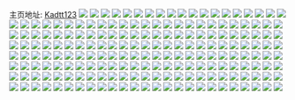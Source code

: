 主页地址: [Kadtt123](https://weibo.com/u/3069013547) 
![](https://wx4.sinaimg.cn/mw2000/b6ed6e2bly1gl54s1a6e7j21400u0ncw.jpg) 
![](https://wx4.sinaimg.cn/mw2000/b6ed6e2bly1gl54s1omovj21400u018u.jpg) 
![](https://wx4.sinaimg.cn/mw2000/b6ed6e2bly1gl54s096nsj20u0140nho.jpg) 
![](https://wx4.sinaimg.cn/mw2000/b6ed6e2bly1gl54s21zz6j21400u0k8k.jpg) 
![](https://wx4.sinaimg.cn/mw2000/b6ed6e2bly1gl54s2ga88j21400u0tmp.jpg) 
![](https://wx4.sinaimg.cn/mw2000/b6ed6e2bly1gl54s0ow6yj20u01404ee.jpg) 
![](https://wx4.sinaimg.cn/mw2000/b6ed6e2bly1gkowx8n7j6j20u0140nfq.jpg) 
![](https://wx4.sinaimg.cn/mw2000/b6ed6e2bly1gkowx4tz6cj20u01407ie.jpg) 
![](https://wx4.sinaimg.cn/mw2000/b6ed6e2bly1gkowx3umwej20u0140nbi.jpg) 
![](https://wx4.sinaimg.cn/mw2000/b6ed6e2bly1gkowx5olt0j20u01407ar.jpg) 
![](https://wx4.sinaimg.cn/mw2000/b6ed6e2bly1gkowx6p1qlj20u0140to6.jpg) 
![](https://wx4.sinaimg.cn/mw2000/b6ed6e2bly1gkowx2tpwlj20u0140qcf.jpg) 
![](https://wx4.sinaimg.cn/mw2000/b6ed6e2bly1gkmftmsc88j20u00q576q.jpg) 
![](https://wx4.sinaimg.cn/mw2000/b6ed6e2bly1gkmftm9f0hj20u00u0q60.jpg) 
![](https://wx4.sinaimg.cn/mw2000/b6ed6e2bly1gka8jh3acyj23402c07rg.jpg) 
![](https://wx4.sinaimg.cn/mw2000/b6ed6e2bly1ghrvxcjchpj21o0280kjl.jpg) 
![](https://wx4.sinaimg.cn/mw2000/b6ed6e2bly1ghrvxbuyvcj22801o04qq.jpg) 
![](https://wx4.sinaimg.cn/mw2000/b6ed6e2bly1ghn8h38y50j22801o0b2a.jpg) 
![](https://wx4.sinaimg.cn/mw2000/b6ed6e2bly1ghn8h3x7vyj20u00xchdt.jpg) 
![](https://wx4.sinaimg.cn/mw2000/b6ed6e2bly1ghn8h4ainwj20v50oxn85.jpg) 
![](https://wx4.sinaimg.cn/mw2000/b6ed6e2bly1ghn8h518xkj224w1eue82.jpg) 
![](https://wx4.sinaimg.cn/mw2000/b6ed6e2bly1ghn8h5nfvsj22801o0e82.jpg) 
![](https://wx4.sinaimg.cn/mw2000/b6ed6e2bly1ghn8h6efugj21940zye59.jpg) 
![](https://wx4.sinaimg.cn/mw2000/b6ed6e2bly1ghn8h6vau2j21o01o0npd.jpg) 
![](https://wx4.sinaimg.cn/mw2000/b6ed6e2bly1ghn8h2maknj21400u0x6p.jpg) 
![](https://wx4.sinaimg.cn/mw2000/b6ed6e2bly1ghn8h7qsa1j21400u0npd.jpg) 
![](https://wx4.sinaimg.cn/mw2000/b6ed6e2bgy1ghh7wtd1ihj21o02807wi.jpg) 
![](https://wx4.sinaimg.cn/mw2000/b6ed6e2bgy1ghh7wv288fj21o0280kjm.jpg) 
![](https://wx4.sinaimg.cn/mw2000/b6ed6e2bgy1ghh7ww115pj21o0280npe.jpg) 
![](https://wx4.sinaimg.cn/mw2000/b6ed6e2bgy1ghh7wu63vcj21o0280b2a.jpg) 
![](https://wx4.sinaimg.cn/mw2000/b6ed6e2bgy1ghfuuhnm1rj21o01o0e82.jpg) 
![](https://wx4.sinaimg.cn/mw2000/b6ed6e2bgy1ghfuujjcyyj20zs10ogxb.jpg) 
![](https://wx4.sinaimg.cn/mw2000/b6ed6e2bly1ghf1pptx1zj21900u0gyi.jpg) 
![](https://wx4.sinaimg.cn/mw2000/b6ed6e2bly1ghf1pqv082j21400u04nt.jpg) 
![](https://wx4.sinaimg.cn/mw2000/b6ed6e2bly1ghf1pp4ys9j20u00u045s.jpg) 
![](https://wx4.sinaimg.cn/mw2000/b6ed6e2bly1ghf1prua29j21400u0aqh.jpg) 
![](https://wx4.sinaimg.cn/mw2000/b6ed6e2bly1ghf1popteoj20u00u0qde.jpg) 
![](https://wx4.sinaimg.cn/mw2000/b6ed6e2bly1ghf1pr9ko4j213e0paah9.jpg) 
![](https://wx4.sinaimg.cn/mw2000/b6ed6e2bly1gh9cjqhawfj20m90g5dkz.jpg) 
![](https://wx4.sinaimg.cn/mw2000/b6ed6e2bly1geqc8nir4aj20n01dsqc4.jpg) 
![](https://wx4.sinaimg.cn/mw2000/b6ed6e2bly1geqc8nydnij20n01dsn4p.jpg) 
![](https://wx4.sinaimg.cn/mw2000/b6ed6e2bly1geq749r2fvj20j218rqb8.jpg) 
![](https://wx4.sinaimg.cn/mw2000/b6ed6e2bly1geimg8chh0j20ku112teg.jpg) 
![](https://wx4.sinaimg.cn/mw2000/b6ed6e2bgy1gegkrf2syaj20sd0mwn7o.jpg) 
![](https://wx4.sinaimg.cn/mw2000/b6ed6e2bly1gefa8i03w9j20jq0iowis.jpg) 
![](https://wx4.sinaimg.cn/mw2000/b6ed6e2bly1gds7fohm67j21400u0qd2.jpg) 
![](https://wx4.sinaimg.cn/mw2000/b6ed6e2bgy1gc7t6qkacej21we1we7vy.jpg) 
![](https://wx4.sinaimg.cn/mw2000/b6ed6e2bgy1gc7t6rv675j21o01o0npd.jpg) 
![](https://wx4.sinaimg.cn/mw2000/b6ed6e2bgy1gc7t6nmfg4j21501gnwta.jpg) 
![](https://wx4.sinaimg.cn/mw2000/b6ed6e2bgy1gc7t6sni7lj21d51mg4fj.jpg) 
![](https://wx4.sinaimg.cn/mw2000/b6ed6e2bgy1gc7t6y431sj21o0190npd.jpg) 
![](https://wx4.sinaimg.cn/mw2000/b6ed6e2bgy1gc7t72q1xuj21o01o0hdt.jpg) 
![](https://wx4.sinaimg.cn/mw2000/b6ed6e2bgy1gc7t73fcvpj20vj0zbal0.jpg) 
![](https://wx4.sinaimg.cn/mw2000/b6ed6e2bgy1gc7t70arvij22yz288e82.jpg) 
![](https://wx4.sinaimg.cn/mw2000/b6ed6e2bgy1gc7t73tstqj20jl0jqgmy.jpg) 
![](https://wx4.sinaimg.cn/mw2000/b6ed6e2bly1gbzmhmccokj21400u0tgk.jpg) 
![](https://wx4.sinaimg.cn/mw2000/b6ed6e2bly1gbzmhlykcwj20u012j7cc.jpg) 
![](https://wx4.sinaimg.cn/mw2000/b6ed6e2bly1gbzmhmt2r9j20u0140jz4.jpg) 
![](https://wx4.sinaimg.cn/mw2000/b6ed6e2bgy1gbyl71vwhqj20y80po4gm.jpg) 
![](https://wx4.sinaimg.cn/mw2000/b6ed6e2bly1gbuxwsmzn3j20u00u07h8.jpg) 
![](https://wx4.sinaimg.cn/mw2000/b6ed6e2bly1gbuxw2onbpj20u0140qfp.jpg) 
![](https://wx4.sinaimg.cn/mw2000/b6ed6e2bly1gbuxw1v78yj20u00u047u.jpg) 
![](https://wx4.sinaimg.cn/mw2000/b6ed6e2bly1gbuxw34o6kj20u0140k0w.jpg) 
![](https://wx4.sinaimg.cn/mw2000/b6ed6e2bly1gbuxw4u9agj20u0140gwg.jpg) 
![](https://wx4.sinaimg.cn/mw2000/b6ed6e2bly1gbuxw3s3x3j20u00u0wsw.jpg) 
![](https://wx4.sinaimg.cn/mw2000/b6ed6e2bly1gbuxw14b52j20u014013b.jpg) 
![](https://wx4.sinaimg.cn/mw2000/b6ed6e2bly1gbuxw605shj20u0140qbr.jpg) 
![](https://wx4.sinaimg.cn/mw2000/b6ed6e2bly1gbuy05uz9yj20oe1vgjyx.jpg) 
![](https://wx4.sinaimg.cn/mw2000/b6ed6e2bgy1gbsg54k598j21ny2491kz.jpg) 
![](https://wx4.sinaimg.cn/mw2000/b6ed6e2bgy1gbsg535rylj216o1kwb29.jpg) 
![](https://wx4.sinaimg.cn/mw2000/b6ed6e2bgy1gbsg55asjmj216o1kwqpr.jpg) 
![](https://wx4.sinaimg.cn/mw2000/b6ed6e2bgy1gbs8skn0vhj22ba2hfqvb.jpg) 
![](https://wx4.sinaimg.cn/mw2000/b6ed6e2bgy1gbs8sh832lj22bb2i9u12.jpg) 
![](https://wx4.sinaimg.cn/mw2000/b6ed6e2bgy1gbs8spnkwgj22bb2o6npj.jpg) 
![](https://wx4.sinaimg.cn/mw2000/b6ed6e2bgy1gbs8sqx7mzj229s2k8hdt.jpg) 
![](https://wx4.sinaimg.cn/mw2000/b6ed6e2bgy1gbqcsmp8f0j2334334e82.jpg) 
![](https://wx4.sinaimg.cn/mw2000/b6ed6e2bgy1gbqcsp0dftj23343341l0.jpg) 
![](https://wx4.sinaimg.cn/mw2000/b6ed6e2bgy1gbpbqycehuj21jk15ots8.jpg) 
![](https://wx4.sinaimg.cn/mw2000/b6ed6e2bgy1gbpbqxik26j215o1jkx23.jpg) 
![](https://wx4.sinaimg.cn/mw2000/b6ed6e2bgy1gbms0d3prfj20n00ytgr9.jpg) 
![](https://wx4.sinaimg.cn/mw2000/b6ed6e2bgy1gbjf0lg32vj20u0140dne.jpg) 
![](https://wx4.sinaimg.cn/mw2000/b6ed6e2bgy1gbj9sm4as5j22801o01ky.jpg) 
![](https://wx4.sinaimg.cn/mw2000/b6ed6e2bgy1gbj9swwosej20u0140nbg.jpg) 
![](https://wx4.sinaimg.cn/mw2000/b6ed6e2bgy1gbj9sxhhi0j20u0140n6c.jpg) 
![](https://wx4.sinaimg.cn/mw2000/b6ed6e2bgy1gbj9sv98jtj21400u07im.jpg) 
![](https://wx4.sinaimg.cn/mw2000/b6ed6e2bly1gbenc7zftdj21400u07jl.jpg) 
![](https://wx4.sinaimg.cn/mw2000/b6ed6e2bly1gbenc8gg3jj21400u0wor.jpg) 
![](https://wx4.sinaimg.cn/mw2000/b6ed6e2bgy1gbehr4h781j22801o0b29.jpg) 
![](https://wx4.sinaimg.cn/mw2000/b6ed6e2bly1gbdioaig9ij20u0140kaz.jpg) 
![](https://wx4.sinaimg.cn/mw2000/b6ed6e2bly1gbdio940dwj21400u0k4u.jpg) 
![](https://wx4.sinaimg.cn/mw2000/b6ed6e2bly1gbdioazmwmj20u0140x0v.jpg) 
![](https://wx4.sinaimg.cn/mw2000/b6ed6e2bly1gbdiobglb3j20u01407ol.jpg) 
![](https://wx4.sinaimg.cn/mw2000/b6ed6e2bly1gbdioccd87j20y90u0h0n.jpg) 
![](https://wx4.sinaimg.cn/mw2000/b6ed6e2bly1gbdiobxt6wj20u0140aq2.jpg) 
![](https://wx4.sinaimg.cn/mw2000/b6ed6e2bgy1gb9sw5g10rj21o0280u0x.jpg) 
![](https://wx4.sinaimg.cn/mw2000/b6ed6e2bgy1gb9sw3bk8hj22c0340npd.jpg) 
![](https://wx4.sinaimg.cn/mw2000/b6ed6e2bly1gb1ap11prpj20u0140wm2.jpg) 
![](https://wx4.sinaimg.cn/mw2000/b6ed6e2bly1gaaim22cpnj20u0140aoc.jpg) 
![](https://wx4.sinaimg.cn/mw2000/b6ed6e2bly1gaailxxmgpj20ru33chdt.jpg) 
![](https://wx4.sinaimg.cn/mw2000/b6ed6e2bly1gaaim7m4naj20ru1j57pg.jpg) 
![](https://wx4.sinaimg.cn/mw2000/b6ed6e2bly1gaaimz8h30j20ru33cb29.jpg) 
![](https://wx4.sinaimg.cn/mw2000/b6ed6e2bly1gaain13bmvj20u0140wt5.jpg) 
![](https://wx4.sinaimg.cn/mw2000/b6ed6e2bly1gaain2kbhjj20u00u0aib.jpg) 
![](https://wx4.sinaimg.cn/mw2000/b6ed6e2bly1gaain4da3dj20u0140n79.jpg) 
![](https://wx4.sinaimg.cn/mw2000/b6ed6e2bly1gaaimuxa3wj20ru2281j9.jpg) 
![](https://wx4.sinaimg.cn/mw2000/b6ed6e2bly1gaain3icclj20u0140drb.jpg) 
![](https://wx4.sinaimg.cn/mw2000/b6ed6e2bly1ga87vtqna1j20u0140h00.jpg) 
![](https://wx4.sinaimg.cn/mw2000/b6ed6e2bly1ga87vuwbcuj20u0140qgt.jpg) 
![](https://wx4.sinaimg.cn/mw2000/b6ed6e2bly1ga87vu9z7rj21400u0wn6.jpg) 
![](https://wx4.sinaimg.cn/mw2000/b6ed6e2bly1ga87vxcau9j20u014012c.jpg) 
![](https://wx4.sinaimg.cn/mw2000/b6ed6e2bly1ga87vwedhkj20u0140k30.jpg) 
![](https://wx4.sinaimg.cn/mw2000/b6ed6e2bly1ga87vvh8g8j21400u04ar.jpg) 
![](https://wx4.sinaimg.cn/mw2000/b6ed6e2bly1ga87vwx9mhj20u0140nb0.jpg) 
![](https://wx4.sinaimg.cn/mw2000/b6ed6e2bly1ga87vt8t4sj20u0140ws4.jpg) 
![](https://wx4.sinaimg.cn/mw2000/b6ed6e2bly1ga87vxxmhij20u014015g.jpg) 
![](https://wx4.sinaimg.cn/mw2000/b6ed6e2bgy1ga4pf0931ij22801o0kjm.jpg) 
![](https://wx4.sinaimg.cn/mw2000/b6ed6e2bgy1ga4pf5ojnvj22801o07wi.jpg) 
![](https://wx4.sinaimg.cn/mw2000/b6ed6e2bgy1ga4perez0jj22801o0npe.jpg) 
![](https://wx4.sinaimg.cn/mw2000/b6ed6e2bgy1ga4pffem8vj22801o0npe.jpg) 
![](https://wx4.sinaimg.cn/mw2000/b6ed6e2bly1g9zqztw8nlj20u0140dsd.jpg) 
![](https://wx4.sinaimg.cn/mw2000/b6ed6e2bly1g9zqzu67boj21400u0tmo.jpg) 
![](https://wx4.sinaimg.cn/mw2000/b6ed6e2bly1g9zqztl05ej20u0140wsh.jpg) 
![](https://wx4.sinaimg.cn/mw2000/b6ed6e2bly1g8nenes6i9j20uu0lv46r.jpg) 
![](https://wx4.sinaimg.cn/mw2000/b6ed6e2bly1g8kqmtjj5vj20wr0u0thf.jpg) 
![](https://wx4.sinaimg.cn/mw2000/b6ed6e2bgy1g7sfreslnbj20ru1ql7og.jpg) 
![](https://wx4.sinaimg.cn/mw2000/b6ed6e2bgy1g7sfrhhw7mj20ru55khdu.jpg) 
![](https://wx4.sinaimg.cn/mw2000/b6ed6e2bgy1g7sfrj7z0qj21mo268npd.jpg) 
![](https://wx4.sinaimg.cn/mw2000/b6ed6e2bgy1g7sfrouhdhj22802yohdw.jpg) 
![](https://wx4.sinaimg.cn/mw2000/b6ed6e2bgy1g7sfrpjzxfj216o1kwaoh.jpg) 
![](https://wx4.sinaimg.cn/mw2000/b6ed6e2bgy1g7sfrr0tzxj21mc25skjl.jpg) 
![](https://wx4.sinaimg.cn/mw2000/b6ed6e2bgy1g7sfrdaq3yj21o0224ty3.jpg) 
![](https://wx4.sinaimg.cn/mw2000/b6ed6e2bgy1g7sfrrkbd3j21kw16oan0.jpg) 
![](https://wx4.sinaimg.cn/mw2000/b6ed6e2bgy1g7sfrt4oe9j216o1kw7wh.jpg) 
![](https://wx4.sinaimg.cn/mw2000/b6ed6e2bgy1g7b1gip806j21o0280kjl.jpg) 
![](https://wx4.sinaimg.cn/mw2000/b6ed6e2bgy1g7b1gkxmusj21o0280hdt.jpg) 
![](https://wx4.sinaimg.cn/mw2000/b6ed6e2bgy1g7b1gedn04j21o0280npd.jpg) 
![](https://wx4.sinaimg.cn/mw2000/b6ed6e2bgy1g7b1gng9p3j21o0280npd.jpg) 
![](https://wx4.sinaimg.cn/mw2000/b6ed6e2bgy1g7b1gqvbi8j21o0280hdt.jpg) 
![](https://wx4.sinaimg.cn/mw2000/b6ed6e2bgy1g7b1gua40kj21o02807wi.jpg) 
![](https://wx4.sinaimg.cn/mw2000/b6ed6e2bly1g73mrkz7bjj21hc1z4hdu.jpg) 
![](https://wx4.sinaimg.cn/mw2000/b6ed6e2bgy1g6hiblfg3sj21kw16oe81.jpg) 
![](https://wx4.sinaimg.cn/mw2000/b6ed6e2bgy1g6emy1mk81j21400u042f.jpg) 
![](https://wx4.sinaimg.cn/mw2000/b6ed6e2bgy1g5hkdnwkz2j22tc2407wi.jpg) 
![](https://wx4.sinaimg.cn/mw2000/b6ed6e2bgy1g5hkdon115j216o1kwhdt.jpg) 
![](https://wx4.sinaimg.cn/mw2000/b6ed6e2bgy1g57smuvxjcj21402ytx6q.jpg) 
![](https://wx4.sinaimg.cn/mw2000/b6ed6e2bgy1g52bo89ysyj20u01hdai0.jpg) 
![](https://wx4.sinaimg.cn/mw2000/b6ed6e2bgy1g3f4qxr7hfj20u0140n5w.jpg) 
![](https://wx4.sinaimg.cn/mw2000/b6ed6e2bgy1g3f4qygnmhj20u0140afy.jpg) 
![](https://wx4.sinaimg.cn/mw2000/b6ed6e2bgy1g3f4qzdc50j20u0140jvu.jpg) 
![](https://wx4.sinaimg.cn/mw2000/b6ed6e2bgy1g1m8g1vjhoj21hc1z4kjp.jpg) 
![](https://wx4.sinaimg.cn/mw2000/b6ed6e2bgy1g1m8g3smpnj21z41hc4qs.jpg) 
![](https://wx4.sinaimg.cn/mw2000/b6ed6e2bgy1g1m8g55l7bj21im1811ky.jpg) 
![](https://wx4.sinaimg.cn/mw2000/b6ed6e2bgy1g1m8g6ib7yj21hc1z41kz.jpg) 
![](https://wx4.sinaimg.cn/mw2000/b6ed6e2bgy1g1m8g8aqarj21hc1z4u0z.jpg) 
![](https://wx4.sinaimg.cn/mw2000/b6ed6e2bgy1g1m8gb84pxj22402tc7wn.jpg) 
![](https://wx4.sinaimg.cn/mw2000/b6ed6e2bgy1g1m8ge3cddj22402tce85.jpg) 
![](https://wx4.sinaimg.cn/mw2000/b6ed6e2bgy1g1m8ghavi4j22402tc1l3.jpg) 
![](https://wx4.sinaimg.cn/mw2000/b6ed6e2bgy1g1m8glwk0pj21hc1z47wj.jpg) 
![](https://wx4.sinaimg.cn/mw2000/b6ed6e2bgy1g1afm54t5tj21hc1z44qr.jpg) 
![](https://wx4.sinaimg.cn/mw2000/b6ed6e2bgy1g1afm653kqj21hc1z4hdu.jpg) 
![](https://wx4.sinaimg.cn/mw2000/b6ed6e2bgy1g1afm72plrj21z41hckjm.jpg) 
![](https://wx4.sinaimg.cn/mw2000/b6ed6e2bgy1g1afm83kigj21z41hcnpe.jpg) 
![](https://wx4.sinaimg.cn/mw2000/b6ed6e2bgy1g063nt3knfj239c4cgqv7.jpg) 
![](https://wx4.sinaimg.cn/mw2000/b6ed6e2bgy1fzywo4zryij20u0140jus.jpg) 
![](https://wx4.sinaimg.cn/mw2000/b6ed6e2bgy1fzc9udhp7zj21hc1z4e82.jpg) 
![](https://wx4.sinaimg.cn/mw2000/b6ed6e2bgy1fyoi7cr4wpj20m80m8414.jpg) 
![](https://wx4.sinaimg.cn/mw2000/b6ed6e2bgy1fyoi9f4er2j20m80m8763.jpg) 
![](https://wx4.sinaimg.cn/mw2000/b6ed6e2bgy1fyoi9fgo30j20m80m8dgp.jpg) 
![](https://wx4.sinaimg.cn/mw2000/b6ed6e2bgy1fyi6yowoltj20qo0zktcs.jpg) 
![](https://wx4.sinaimg.cn/mw2000/b6ed6e2bgy1fyi6yq4w65j20zi0qo0vm.jpg) 
![](https://wx4.sinaimg.cn/mw2000/b6ed6e2bgy1fxetsmio84j21hc1z41kz.jpg) 
![](https://wx4.sinaimg.cn/mw2000/b6ed6e2bgy1fx7xjvi0mnj21hc1z47wh.jpg) 
![](https://wx4.sinaimg.cn/mw2000/b6ed6e2bgy1fx5pgbglowj21900xse6x.jpg) 
![](https://wx4.sinaimg.cn/mw2000/b6ed6e2bgy1fx37wuvfiyj22402tckjm.jpg) 
![](https://wx4.sinaimg.cn/mw2000/b6ed6e2bgy1fv9z3x4jqqj20zk0qojsp.jpg) 
![](https://wx4.sinaimg.cn/mw2000/b6ed6e2bgy1fu6472ejwrj22402tc7wi.jpg) 
![](https://wx4.sinaimg.cn/mw2000/b6ed6e2bgy1ft4latcqehj20qo0zkag3.jpg) 
![](https://wx4.sinaimg.cn/mw2000/b6ed6e2bgy1fszfcsgrf5j21hc1z4qv6.jpg) 
![](https://wx4.sinaimg.cn/mw2000/b6ed6e2bgy1fssbd4w1n8j22qj3nd1l0.jpg) 
![](https://wx4.sinaimg.cn/mw2000/b6ed6e2bgy1fsjnmeafu9j20hs0lp75n.jpg) 
![](https://wx4.sinaimg.cn/mw2000/b6ed6e2bgy1fsjnmf4098j20u01q8tqi.jpg) 
![](https://wx4.sinaimg.cn/mw2000/b6ed6e2bgy1fs9ju2hqn9j21hc1z4npd.jpg) 
![](https://wx4.sinaimg.cn/mw2000/b6ed6e2bgy1fs9e5u4gssj21z41hce82.jpg) 
![](https://wx4.sinaimg.cn/mw2000/b6ed6e2bgy1fs9e5vc92nj21z41hce82.jpg) 
![](https://wx4.sinaimg.cn/mw2000/b6ed6e2bgy1fs9e8fftzvj21z41hchdu.jpg) 
![](https://wx4.sinaimg.cn/mw2000/b6ed6e2bgy1fs9e8gkwn4j21hc1z4npe.jpg) 
![](https://wx4.sinaimg.cn/mw2000/b6ed6e2bgy1fs5veqgwkpj20qo0zkq80.jpg) 
![](https://wx4.sinaimg.cn/mw2000/b6ed6e2bgy1fs5verkvq6j20qo0zkdkn.jpg) 
![](https://wx4.sinaimg.cn/mw2000/b6ed6e2bgy1fs5vessg8lj20zk0qoafc.jpg) 
![](https://wx4.sinaimg.cn/mw2000/b6ed6e2bgy1fs5veu3ng1j20qo0zkaht.jpg) 
![](https://wx4.sinaimg.cn/mw2000/b6ed6e2bgy1fs5vgvg4qcj20qo0zkwjq.jpg) 
![](https://wx4.sinaimg.cn/mw2000/b6ed6e2bgy1fs5vgwaf0nj20qo1jbn0t.jpg) 
![](https://wx4.sinaimg.cn/mw2000/b6ed6e2bgy1frano6fqosj20qo0zk437.jpg) 
![](https://wx4.sinaimg.cn/mw2000/b6ed6e2bgy1frano9lpmvj20qo0zktc4.jpg) 
